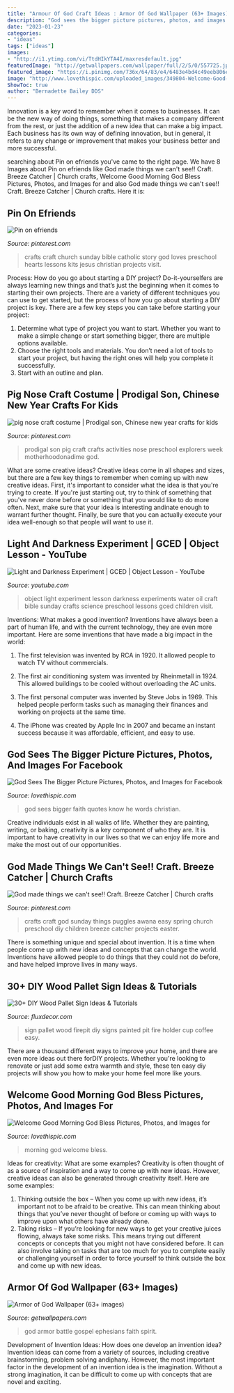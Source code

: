 ```yaml
---
title: "Armour Of God Craft Ideas : Armor Of God Wallpaper (63+ Images)"
description: "God sees the bigger picture pictures, photos, and images for facebook"
date: "2023-01-23"
categories:
- "ideas"
tags: ["ideas"]
images:
- "http://i1.ytimg.com/vi/TtdHIkYTA4I/maxresdefault.jpg"
featuredImage: "http://getwallpapers.com/wallpaper/full/2/5/0/557725.jpg"
featured_image: "https://i.pinimg.com/736x/64/83/e4/6483e4bd4c49eeb806eab5ee98e60607--kids-ministry-church-crafts.jpg"
image: "http://www.lovethispic.com/uploaded_images/349804-Welcome-Good-Morning-God-Bless.jpg"
ShowToc: true
author: "Bernadette Bailey DDS"
---
```



Innovation is a key word to remember when it comes to businesses. It can be the new way of doing things, something that makes a company different from the rest, or just the addition of a new idea that can make a big impact. Each business has its own way of defining innovation, but in general, it refers to any change or improvement that makes your business better and more successful.

	

		
searching about Pin on efriends you've came to the right page. We have 8 Images about Pin on efriends like God made things we can&#039;t see!! Craft. Breeze Catcher | Church crafts, Welcome Good Morning God Bless Pictures, Photos, and Images for and also God made things we can&#039;t see!! Craft. Breeze Catcher | Church crafts. Here it is:
		
    
## Pin On Efriends

<img loading=lazy src="https://i.pinimg.com/736x/2d/94/84/2d94842724acf3fd164ed2ae4f83690b--catholic-crafts-church-crafts.jpg" onerror="this.onerror=null;this.src='https://tse2.mm.bing.net/th?id=OIP.ARo_oBw20d9OJLrMV_femwHaLD&amp;pid=15.1';" alt="Pin on efriends">

_Source: pinterest.com_

>crafts craft church sunday bible catholic story god loves preschool hearts lessons kits jesus christian projects visit. 

	

Process: How do you go about starting a DIY project?
Do-it-yourselfers are always learning new things and that’s just the beginning when it comes to starting their own projects. There are a variety of different techniques you can use to get started, but the process of how you go about starting a DIY project is key. 
There are a few key steps you can take before starting your project:

1. Determine what type of project you want to start. Whether you want to make a simple change or start something bigger, there are multiple options available.
2. Choose the right tools and materials. You don’t need a lot of tools to start your project, but having the right ones will help you complete it successfully. 
3. Start with an outline and plan.

    
## Pig Nose Craft Costume | Prodigal Son, Chinese New Year Crafts For Kids

<img loading=lazy src="https://i.pinimg.com/736x/e6/6a/6f/e66a6fba4fc129d1762ff134da6732fa.jpg" onerror="this.onerror=null;this.src='https://tse4.mm.bing.net/th?id=OIP.7Te-1k3Q_E0wfY1q5ziF2gHaLL&amp;pid=15.1';" alt="pig nose craft costume | Prodigal son, Chinese new year crafts for kids">

_Source: pinterest.com_

>prodigal son pig craft crafts activities nose preschool explorers week motherhoodonadime god. 

	

What are some creative ideas?
Creative ideas come in all shapes and sizes, but there are a few key things to remember when coming up with new creative ideas. First, it's important to consider what the idea is that you're trying to create. If you're just starting out, try to think of something that you've never done before or something that you would like to do more often. Next, make sure that your idea is interesting andinate enough to warrant further thought. Finally, be sure that you can actually execute your idea well-enough so that people will want to use it.

    
## Light And Darkness Experiment | GCED | Object Lesson - YouTube

<img loading=lazy src="http://i1.ytimg.com/vi/TtdHIkYTA4I/maxresdefault.jpg" onerror="this.onerror=null;this.src='https://tse2.mm.bing.net/th?id=OIP.pyE8mlMbFAXHGmLUxuDbnwHaEK&amp;pid=15.1';" alt="Light and Darkness Experiment | GCED | Object Lesson - YouTube">

_Source: youtube.com_

>object light experiment lesson darkness experiments water oil craft bible sunday crafts science preschool lessons gced children visit. 

	

Inventions: What makes a good invention?
Inventions have always been a part of human life, and with the current technology, they are even more important. Here are some inventions that have made a big impact in the world:
1. The first television was invented by RCA in 1920. It allowed people to watch TV without commercials.

2. The first air conditioning system was invented by Rheinmetall in 1924. This allowed buildings to be cooled without overloading the AC units.

3. The first personal computer was invented by Steve Jobs in 1969. This helped people perform tasks such as managing their finances and working on projects at the same time.

4. The iPhone was created by Apple Inc in 2007 and became an instant success because it was affordable, efficient, and easy to use.

    
## God Sees The Bigger Picture Pictures, Photos, And Images For Facebook

<img loading=lazy src="http://www.lovethispic.com/uploaded_images/158022-God-Sees-The-Bigger-Picture.jpg" onerror="this.onerror=null;this.src='https://tse4.mm.bing.net/th?id=OIP.aKfqUTIuRZKxFc15xhN70wAAAA&amp;pid=15.1';" alt="God Sees The Bigger Picture Pictures, Photos, and Images for Facebook">

_Source: lovethispic.com_

>god sees bigger faith quotes know he words christian. 

	

Creative individuals exist in all walks of life. Whether they are painting, writing, or baking, creativity is a key component of who they are. It is important to have creativity in our lives so that we can enjoy life more and make the most out of our opportunities.

    
## God Made Things We Can&#039;t See!! Craft. Breeze Catcher | Church Crafts

<img loading=lazy src="https://i.pinimg.com/736x/64/83/e4/6483e4bd4c49eeb806eab5ee98e60607--kids-ministry-church-crafts.jpg" onerror="this.onerror=null;this.src='https://tse1.mm.bing.net/th?id=OIP.sk2pRalg1jEEq9Hk5HpXagHaJ3&amp;pid=15.1';" alt="God made things we can&#039;t see!! Craft. Breeze Catcher | Church crafts">

_Source: pinterest.com_

>crafts craft god sunday things puggles awana easy spring church preschool diy children breeze catcher projects easter. 

	

There is something unique and special about invention. It is a time when people come up with new ideas and concepts that can change the world. Inventions have allowed people to do things that they could not do before, and have helped improve lives in many ways.

    
## 30+ DIY Wood Pallet Sign Ideas &amp; Tutorials

<img loading=lazy src="http://fluxdecor.com/wp-content/uploads/2016/11/wood-pallet-signs/20-wood-pallet-signs.jpg" onerror="this.onerror=null;this.src='https://tse2.mm.bing.net/th?id=OIP.uHiKMApXS-uGElYl9BVGJQHaUX&amp;pid=15.1';" alt="30+ DIY Wood Pallet Sign Ideas &amp; Tutorials">

_Source: fluxdecor.com_

>sign pallet wood firepit diy signs painted pit fire holder cup coffee easy. 

	

There are a thousand different ways to improve your home, and there are even more ideas out there forDIY projects. Whether you're looking to renovate or just add some extra warmth and style, these ten easy diy projects will show you how to make your home feel more like yours.

    
## Welcome Good Morning God Bless Pictures, Photos, And Images For

<img loading=lazy src="http://www.lovethispic.com/uploaded_images/349804-Welcome-Good-Morning-God-Bless.jpg" onerror="this.onerror=null;this.src='https://tse1.mm.bing.net/th?id=OIP.8k8Q2mhL9pBZnRTNNCQC5gHaLH&amp;pid=15.1';" alt="Welcome Good Morning God Bless Pictures, Photos, and Images for">

_Source: lovethispic.com_

>morning god welcome bless. 

	

Ideas for creativity: What are some examples?
Creativity is often thought of as a source of inspiration and a way to come up with new ideas. However, creative ideas can also be generated through creativity itself. Here are some examples: 
1. Thinking outside the box – When you come up with new ideas, it’s important not to be afraid to be creative. This can mean thinking about things that you’ve never thought of before or coming up with ways to improve upon what others have already done. 
2. Taking risks – If you’re looking for new ways to get your creative juices flowing, always take some risks. This means trying out different concepts or concepts that you might not have considered before. It can also involve taking on tasks that are too much for you to complete easily or challenging yourself in order to force yourself to think outside the box and come up with new ideas.

    
## Armor Of God Wallpaper (63+ Images)

<img loading=lazy src="http://getwallpapers.com/wallpaper/full/2/5/0/557725.jpg" onerror="this.onerror=null;this.src='https://tse4.mm.bing.net/th?id=OIP.2c63LnkjhSIAI7B0c7fa7wHaEK&amp;pid=15.1';" alt="Armor of God Wallpaper (63+ images)">

_Source: getwallpapers.com_

>god armor battle gospel ephesians faith spirit. 

	

Development of Invention Ideas: How does one develop an invention idea?
Invention ideas can come from a variety of sources, including creative brainstorming, problem solving andiphany. However, the most important factor in the development of an invention idea is the imagination. Without a strong imagination, it can be difficult to come up with concepts that are novel and exciting.

